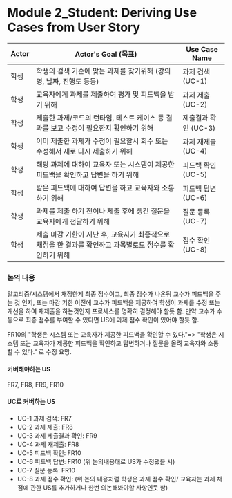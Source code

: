 # Module 2_Student: Deriving Use Cases from User Story

| Actor  | Actor's Goal (목표)                                          | Use Case Name           |
| ------ | ------------------------------------------------------------ | ----------------------- |
| 학생 | 학생의 검색 기준에 맞는 과제를 찾기위해 (강의명, 날짜, 진행도 등등)     | 과제 검색 (UC-1)      |
| 학생 | 교육자에게 과제를 제출하여 평가 및 피드백을 받기 위해 | 과제 제출 (UC-2)        |
| 학생 | 제출한 과제/코드의 런타임, 테스트 케이스 등 결과를 보고 수정이 필요한지 확인하기 위해 | 제출결과 확인 (UC-3)        |
| 학생 | 이미 제출한 과제가 수정이 필요할시 회수 또는 수정해서 새로 다시 제출하기 위해 | 과제 재제출 (UC-4)   |
| 학생 | 해당 과제에 대하여 교육자 또는 시스템이 제공한 피드백을 확인하고 답변을 하기 위해  | 피드백 확인 (UC-5)    |
| 학생 | 받은 피드백에 대하여 답변을 하고 교육자와 소통하기 위해 | 피드백 답변 (UC-6)        |
| 학생 | 과제를 제출 하기 전이나 제출 후에 생긴 질문을 교육자에게 전달하기 위해 | 질문 등록  (UC-7) |
| 학생 | 제출 마감 기한이 지난 후, 교육자가 최종적으로 채점을 한 결과를 확인하고 과목별로도 점수를 확인하기 위해  | 점수 확인 (UC-8)      |

### 논의 내용
알고리즘/시스템에서 채점한게 최종 점수이고, 최종 점수가 나온뒤 교수가 피드백을 주는 것 인지, 또는 마감 기한 이전에 교수가 피드백을 제공하여 학생이 과제를 수정 또는 개선을 하여 재제출을 하는것인지 프로세스를 명확히 결정해야 할듯 함.
만약 교수가 수동으로 최종 점수를 부여할 수 있다면 US에 과제 점수 확인이 있어야 할듯 함.

FR10의 "학생은 시스템 또는 교육자가 제공한 피드백을 확인할 수 있다."=> "학생은 시스템 또는 교육자가 제공한 피드백을 확인하고 답변하거나 질문을 올려 교육자와 소통 할 수 있다." 로 수정 요망.


#### 커버해야하는 US
FR7, FR8, FR9, FR10

#### UC로 커버하는 US
+ UC-1 과제 검색: FR7
+ UC-2 과제 제출: FR8
+ UC-3 과제 제출결과 확인: FR9
+ UC-4 과제 재제출: FR8
+ UC-5 피드백 확인: FR10
+ UC-6 피드백 답변: FR10 (위 논의내용대로 US가 수정됐을 시)
+ UC-7 질문 등록: FR10
+ UC-8 과제 점수 확인: (위 논의 내용처럼 학생은 과제 점수 확인/ 교육자는 과제 채점에 관한 US를 추가하거나 한번 의논해봐야할 사항인듯 함)


